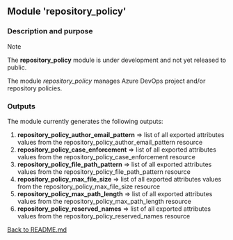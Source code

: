 ## Module 'repository_policy'

### Description and purpose

> [!NOTE]
> The <b>repository_policy</b> module is under development and not yet released to public.  

The module <i>repository_policy</i> manages Azure DevOps project and/or repository policies.   

### Outputs

The module currently generates the following outputs:  

1) <b>repository_policy_author_email_pattern</b> => list of all exported attributes values from the repository_policy_author_email_pattern resource  
2) <b>repository_policy_case_enforcement</b> => list of all exported attributes values from the repository_policy_case_enforcement resource  
3) <b>repository_policy_file_path_pattern</b> => list of all exported attributes values from the repository_policy_file_path_pattern resource  
4) <b>repository_policy_max_file_size</b> => list of all exported attributes values from the repository_policy_max_file_size resource  
5) <b>repository_policy_max_path_length</b> => list of all exported attributes values from the repository_policy_max_path_length resource  
6) <b>repository_policy_reserved_names</b> => list of all exported attributes values from the repository_policy_reserved_names resource  
  
  
[Back to README.md](../../modules/azuredevops/README.md)  